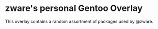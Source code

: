 zware's personal Gentoo Overlay
===============================

This overlay contains a random assortment of packages used by @zware.
